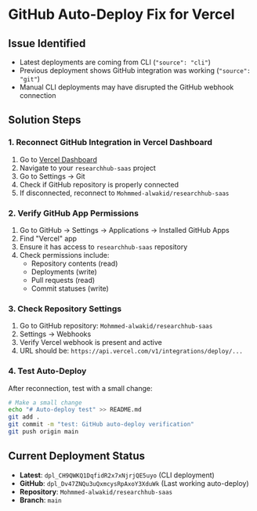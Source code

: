 # GitHub Auto-Deploy Fix for Vercel

## Issue Identified
- Latest deployments are coming from CLI (`"source": "cli"`)
- Previous deployment shows GitHub integration was working (`"source": "git"`)
- Manual CLI deployments may have disrupted the GitHub webhook connection

## Solution Steps

### 1. Reconnect GitHub Integration in Vercel Dashboard
1. Go to [Vercel Dashboard](https://vercel.com/dashboard)
2. Navigate to your `researchhub-saas` project
3. Go to Settings → Git
4. Check if GitHub repository is properly connected
5. If disconnected, reconnect to `Mohmmed-alwakid/researchhub-saas`

### 2. Verify GitHub App Permissions
1. Go to GitHub → Settings → Applications → Installed GitHub Apps
2. Find "Vercel" app
3. Ensure it has access to `researchhub-saas` repository
4. Check permissions include:
   - Repository contents (read)
   - Deployments (write)
   - Pull requests (read)
   - Commit statuses (write)

### 3. Check Repository Settings
1. Go to GitHub repository: `Mohmmed-alwakid/researchhub-saas`
2. Settings → Webhooks
3. Verify Vercel webhook is present and active
4. URL should be: `https://api.vercel.com/v1/integrations/deploy/...`

### 4. Test Auto-Deploy
After reconnection, test with a small change:
```bash
# Make a small change
echo "# Auto-deploy test" >> README.md
git add .
git commit -m "test: GitHub auto-deploy verification"
git push origin main
```

## Current Deployment Status
- **Latest**: `dpl_CH9QWKQ1DqfidR2x7xNjrjQE5uyo` (CLI deployment)
- **GitHub**: `dpl_Dv47ZNQu3uQxmcysRpAxoY3XduWk` (Last working auto-deploy)
- **Repository**: `Mohmmed-alwakid/researchhub-saas`
- **Branch**: `main`
